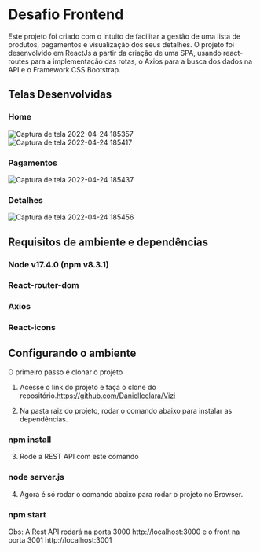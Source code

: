 # Desafio Frontend

Este projeto foi criado com o intuito de facilitar a gestão de uma lista de produtos, pagamentos e visualização dos seus detalhes. O projeto foi desenvolvido em ReactJs a partir da criação de uma SPA, usando react-routes para a implementação das rotas, o Axios para a busca dos dados na API e o Framework CSS Bootstrap.


## Telas Desenvolvidas

### Home
![Captura de tela 2022-04-24 185357](https://user-images.githubusercontent.com/78480991/164999184-6f58ae0e-29e9-461a-b745-62e8bfa18d6b.png)
![Captura de tela 2022-04-24 185417](https://user-images.githubusercontent.com/78480991/164999200-de4367b0-9461-42c7-8efb-94f257afd8d6.png)

### Pagamentos
![Captura de tela 2022-04-24 185437](https://user-images.githubusercontent.com/78480991/164999195-352c7c63-6208-4837-8098-86d09d47dd06.png)

### Detalhes
![Captura de tela 2022-04-24 185456](https://user-images.githubusercontent.com/78480991/164999175-c9ced786-3e8a-4df1-b5c6-4e4bf302c83e.png)



## Requisitos de ambiente e dependências

### Node v17.4.0 (npm v8.3.1)
### React-router-dom
### Axios
### React-icons

## Configurando o ambiente

O primeiro passo é clonar o projeto

1. Acesse o link do projeto e faça o clone do repositório.https://github.com/Danielleelara/Vizi

2. Na pasta raiz do projeto, rodar o comando abaixo para instalar as dependências.

### npm install

3. Rode a REST API com este comando 
### node server.js

4. Agora é só rodar o comando abaixo para rodar o projeto no Browser.
### npm start

Obs: A Rest API rodará na porta 3000 http://localhost:3000 e o front na porta 3001 http://localhost:3001


